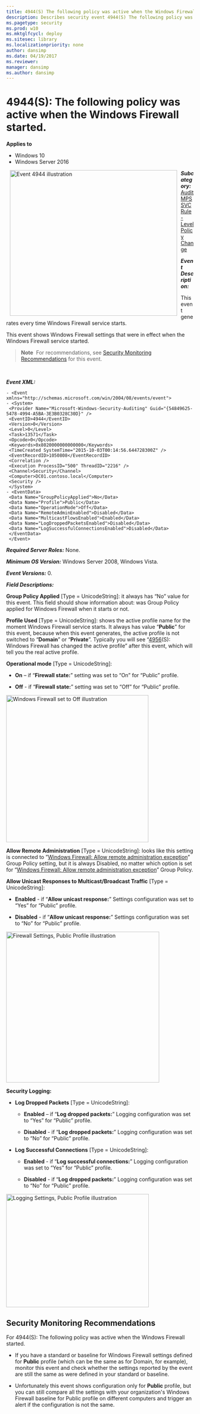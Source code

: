 ```yaml
---
title: 4944(S) The following policy was active when the Windows Firewall started. (Windows 10)
description: Describes security event 4944(S) The following policy was active when the Windows Firewall started.
ms.pagetype: security
ms.prod: w10
ms.mktglfcycl: deploy
ms.sitesec: library
ms.localizationpriority: none
author: dansimp
ms.date: 04/19/2017
ms.reviewer:
manager: dansimp
ms.author: dansimp
---
```


# 4944(S): The following policy was active when the Windows Firewall started.

**Applies to**
-   Windows 10
-   Windows Server 2016


<img src="images/event-4944.png" alt="Event 4944 illustration" width="449" height="391" hspace="10" align="left" />

***Subcategory:***&nbsp;[Audit MPSSVC Rule-Level Policy Change](audit-mpssvc-rule-level-policy-change.md)

***Event Description:***

This event generates every time Windows Firewall service starts.

This event shows Windows Firewall settings that were in effect when the Windows Firewall service started.

> **Note**&nbsp;&nbsp;For recommendations, see [Security Monitoring Recommendations](#security-monitoring-recommendations) for this event.

<br clear="all">

***Event XML:***
```
- <Event xmlns="http://schemas.microsoft.com/win/2004/08/events/event">
- <System>
 <Provider Name="Microsoft-Windows-Security-Auditing" Guid="{54849625-5478-4994-A5BA-3E3B0328C30D}" />
 <EventID>4944</EventID>
 <Version>0</Version>
 <Level>0</Level>
 <Task>13571</Task>
 <Opcode>0</Opcode>
 <Keywords>0x8020000000000000</Keywords>
 <TimeCreated SystemTime="2015-10-03T00:14:56.644728300Z" />
 <EventRecordID>1050808</EventRecordID>
 <Correlation />
 <Execution ProcessID="500" ThreadID="2216" />
 <Channel>Security</Channel>
 <Computer>DC01.contoso.local</Computer>
 <Security />
 </System>
- <EventData>
 <Data Name="GroupPolicyApplied">No</Data>
 <Data Name="Profile">Public</Data>
 <Data Name="OperationMode">Off</Data>
 <Data Name="RemoteAdminEnabled">Disabled</Data>
 <Data Name="MulticastFlowsEnabled">Enabled</Data>
 <Data Name="LogDroppedPacketsEnabled">Disabled</Data>
 <Data Name="LogSuccessfulConnectionsEnabled">Disabled</Data>
 </EventData>
 </Event>

```

***Required Server Roles:*** None.

***Minimum OS Version:*** Windows Server 2008, Windows Vista.

***Event Versions:*** 0.

***Field Descriptions:***

**Group Policy Applied** \[Type = UnicodeString\]: it always has “No” value for this event. This field should show information about: was Group Policy applied for Windows Firewall when it starts or not.

**Profile Used** \[Type = UnicodeString\]: shows the active profile name for the moment Windows Firewall service starts. It always has value “**Public**” for this event, because when this event generates, the active profile is not switched to “**Domain**” or “**Private**”. Typically you will see “[4956](event-4956.md)(S): Windows Firewall has changed the active profile” after this event, which will tell you the real active profile.

**Operational mode** \[Type = UnicodeString\]:

-   **On** – if “**Firewall state:**” setting was set to “On” for “Public” profile.

-   **Off** - if “**Firewall state:**” setting was set to “Off” for “Public” profile.

<img src="images/windows-firewall-state-off.png" alt="Windows Firewall set to Off illustration" width="382" height="395" />

**Allow Remote Administration** \[Type = UnicodeString\]: looks like this setting is connected to ”[Windows Firewall: Allow remote administration exception](https://technet.microsoft.com/library/cc738900(v=ws.10).aspx)” Group Policy setting, but it is always Disabled, no matter which option is set for “[Windows Firewall: Allow remote administration exception](https://technet.microsoft.com/library/cc738900(v=ws.10).aspx)” Group Policy.

**Allow Unicast Responses to Multicast/Broadcast Traffic** \[Type = UnicodeString\]:

-   **Enabled** - if “**Allow unicast response:**” Settings configuration was set to “Yes” for “Public” profile.

-   **Disabled** - if “**Allow unicast response:**” Settings configuration was set to “No” for “Public” profile.

<img src="images/firewall-settings-public-profile.png" alt="Firewall Settings, Public Profile illustration" width="411" height="405" />

**Security Logging:**

-   **Log Dropped Packets** \[Type = UnicodeString\]:

    -   **Enabled** – if “**Log dropped packets:**” Logging configuration was set to “Yes” for “Public” profile.

    -   **Disabled** - if “**Log dropped packets:**” Logging configuration was set to “No” for “Public” profile.

-   **Log Successful Connections** \[Type = UnicodeString\]:

    -   **Enabled** - if “**Log successful connections:**” Logging configuration was set to “Yes” for “Public” profile.

    -   **Disabled** - if “**Log dropped packets:**” Logging configuration was set to “No” for “Public” profile.

<img src="images/logging-settings-public-profile.png" alt="Logging Settings, Public Profile illustration" width="383" height="304" />

## Security Monitoring Recommendations

For 4944(S): The following policy was active when the Windows Firewall started.

-   If you have a standard or baseline for Windows Firewall settings defined for **Public** profile (which can be the same as for Domain, for example), monitor this event and check whether the settings reported by the event are still the same as were defined in your standard or baseline.

-   Unfortunately this event shows configuration only for **Public** profile, but you can still compare all the settings with your organization's Windows Firewall baseline for Public profile on different computers and trigger an alert if the configuration is not the same.

